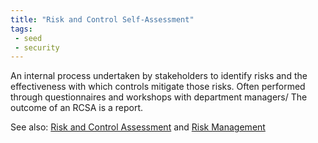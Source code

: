 ```yaml
---
title: "Risk and Control Self-Assessment"
tags:
 - seed
 - security
---
```


An internal process undertaken by stakeholders to identify risks and the effectiveness with which controls mitigate those risks. Often performed through questionnaires and workshops with department managers/ The outcome of an RCSA is a report.

See also: [Risk and Control Assessment](Risk%20and%20Control%20Assessment) and [Risk Management](notes/Risk%20Management.md)
